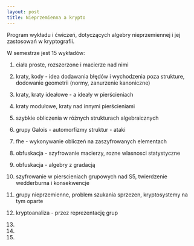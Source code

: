 ```yaml
---
layout: post
title: Nieprzemienna a krypto
---
```


Program wykładu i ćwiczeń, dotyczących algebry nieprzemiennej i jej zastosowań
w kryptografii.

W semestrze jest 15 wykładów:

1. ciała proste, rozszerzone i macierze nad nimi

2. kraty, kody - idea dodawania błędów i wychodzenia poza strukture, dodowanie geometrii (normy, zanurzenie kanoniczne)

3. kraty, kraty ideałowe - a ideały w pierścieniach

4. kraty modułowe, kraty nad innymi pierścieniami

5. szybkie obliczenia w różnych strukturach algebraicznych

6. grupy Galois - automorfizmy struktur - ataki

7. fhe - wykonywanie obliczeń na zaszyfrowanych elementach

8. obfuskacja - szyfrowanie macierzy, rozne wlasnosci statystyczne

9. obfuskacja - algebry z gradacją

10. szyfrowanie w pierscieniach grupowych nad S5, twierdzenie wedderburna i konsekwencje

11. grupy nieprzemienne, problem szukania sprzezen, kryptosystemy na tym oparte

12. kryptoanaliza - przez reprezentację grup

13.

14.

15.
